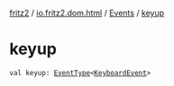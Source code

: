 [fritz2](../../index.md) / [io.fritz2.dom.html](../index.md) / [Events](index.md) / [keyup](./keyup.md)

# keyup

`val keyup: `[`EventType`](../-event-type/index.md)`<`[`KeyboardEvent`](https://kotlinlang.org/api/latest/jvm/stdlib/org.w3c.dom.events/-keyboard-event/index.html)`>`